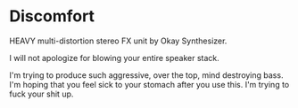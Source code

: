 # Discomfort
HEAVY multi-distortion stereo FX unit by Okay Synthesizer.

I will not apologize for blowing your entire speaker stack.

I'm trying to produce such aggressive, over the top, mind destroying bass. I'm hoping that you feel sick to your stomach after you use this. I'm trying to fuck your shit up.
